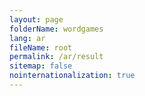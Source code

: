 ```yaml
---
layout: page
folderName: wordgames
lang: ar
fileName: root
permalink: /ar/result
sitemap: false
nointernationalization: true
---
```

